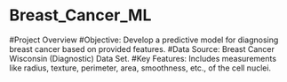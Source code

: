 # Breast_Cancer_ML
#Project Overview  #Objective: Develop a predictive model for diagnosing breast cancer based on provided features. #Data Source: Breast Cancer Wisconsin (Diagnostic) Data Set. #Key Features: Includes measurements like radius, texture, perimeter, area, smoothness, etc., of the cell nuclei.
